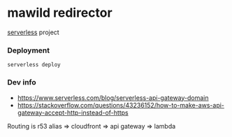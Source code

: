 mawild redirector
=================

[serverless](http://serverless.com) project

### Deployment

    serverless deploy

### Dev info

 - https://www.serverless.com/blog/serverless-api-gateway-domain
 - https://stackoverflow.com/questions/43236152/how-to-make-aws-api-gateway-accept-http-instead-of-https

Routing is r53 alias => cloudfront => api gateway => lambda
